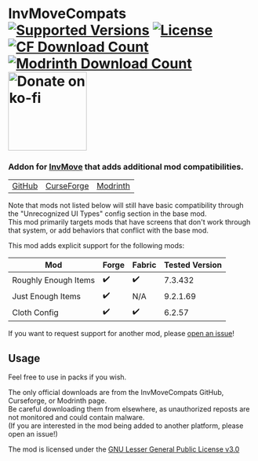 <h1>InvMoveCompats<br>
  <a href="https://www.curseforge.com/minecraft/mc-mods/invmovecompats"><img src="http://cf.way2muchnoise.eu/versions/%20For%20MC%20_581875_all(555-0C8E8E-fff-010101).svg" alt="Supported Versions"></a>
  <a href="https://github.com/PieKing1215/InvMoveCompats/blob/master/COPYING"><img src="https://img.shields.io/github/license/PieKing1215/InvMoveCompats?style=flat&color=0C8E8E" alt="License"></a>
  <a href="https://www.curseforge.com/minecraft/mc-mods/invmovecompats"><img src="http://cf.way2muchnoise.eu/full_581875_downloads(E04E14-555-fff-010101-1C1C1C).svg" alt="CF Download Count"></a>
  <a href="https://modrinth.com/mod/invmovecompats"><img src="https://modrinth-utils.vercel.app/api/badge/downloads?id=6IpcGP7T&logo=true" alt="Modrinth Download Count"></a>
  <a href="https://ko-fi.com/X8X34Y6MZ"><img src="https://ko-fi.com/img/githubbutton_sm.svg" alt="Donate on ko-fi" width="160px"></a>
</h1>

### Addon for [InvMove](https://github.com/PieKing1215/InvMove) that adds additional mod compatibilities.

<table>
<tr>
  <td><a href="https://github.com/PieKing1215/InvMoveCompats">GitHub</a></td>
  <td><a href="https://www.curseforge.com/minecraft/mc-mods/invmovecompats">CurseForge</a></td>
  <td><a href="https://modrinth.com/mod/invmovecompats">Modrinth</a></td>
</tr>
</table>

Note that mods not listed below will still have basic compatibility through the "Unrecognized UI Types" config section in the base mod.<br>
This mod primarily targets mods that have screens that don't work through that system, or add behaviors that conflict with the base mod.

This mod adds explicit support for the following mods:

| Mod      | Forge | Fabric | Tested Version |
| -------- | ----- | ------ | -------------- |
| Roughly Enough Items | ✔️ | ✔️ | 7.3.432 |
| Just Enough Items | ✔️ | N/A | 9.2.1.69 |
| Cloth Config | ✔️ | ✔️ | 6.2.57 |

If you want to request support for another mod, please [open an issue](https://github.com/PieKing1215/InvMoveCompats/issues)!

## Usage

Feel free to use in packs if you wish.

The only official downloads are from the InvMoveCompats GitHub, Curseforge, or Modrinth page.<br>
Be careful downloading them from elsewhere, as unauthorized reposts are not monitored and could contain malware.<br>
(If you are interested in the mod being added to another platform, please open an issue!)

The mod is licensed under the [GNU Lesser General Public License v3.0](https://github.com/PieKing1215/InvMoveCompats/blob/master/COPYING)

